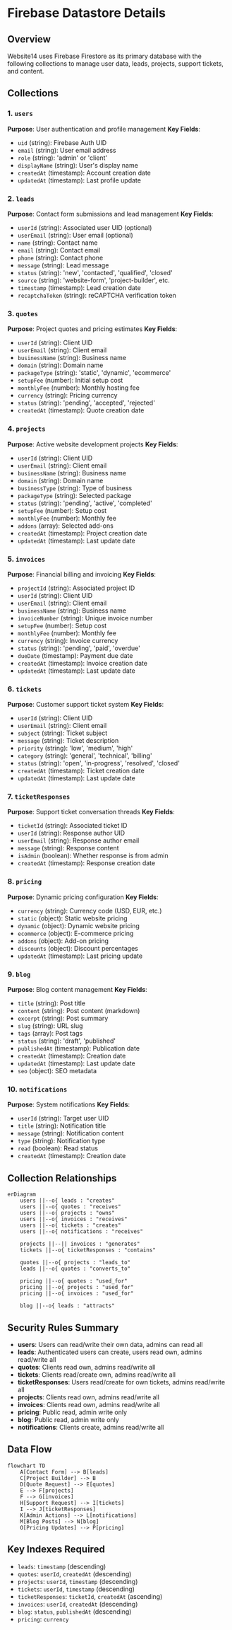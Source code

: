 # Firebase Datastore Details

## Overview

Website14 uses Firebase Firestore as its primary database with the following collections to manage user data, leads, projects, support tickets, and content.

## Collections

### 1. `users`

**Purpose**: User authentication and profile management
**Key Fields**:

- `uid` (string): Firebase Auth UID
- `email` (string): User email address
- `role` (string): 'admin' or 'client'
- `displayName` (string): User's display name
- `createdAt` (timestamp): Account creation date
- `updatedAt` (timestamp): Last profile update

### 2. `leads`

**Purpose**: Contact form submissions and lead management
**Key Fields**:

- `userId` (string): Associated user UID (optional)
- `userEmail` (string): User email (optional)
- `name` (string): Contact name
- `email` (string): Contact email
- `phone` (string): Contact phone
- `message` (string): Lead message
- `status` (string): 'new', 'contacted', 'qualified', 'closed'
- `source` (string): 'website-form', 'project-builder', etc.
- `timestamp` (timestamp): Lead creation date
- `recaptchaToken` (string): reCAPTCHA verification token

### 3. `quotes`

**Purpose**: Project quotes and pricing estimates
**Key Fields**:

- `userId` (string): Client UID
- `userEmail` (string): Client email
- `businessName` (string): Business name
- `domain` (string): Domain name
- `packageType` (string): 'static', 'dynamic', 'ecommerce'
- `setupFee` (number): Initial setup cost
- `monthlyFee` (number): Monthly hosting fee
- `currency` (string): Pricing currency
- `status` (string): 'pending', 'accepted', 'rejected'
- `createdAt` (timestamp): Quote creation date

### 4. `projects`

**Purpose**: Active website development projects
**Key Fields**:

- `userId` (string): Client UID
- `userEmail` (string): Client email
- `businessName` (string): Business name
- `domain` (string): Domain name
- `businessType` (string): Type of business
- `packageType` (string): Selected package
- `status` (string): 'pending', 'active', 'completed'
- `setupFee` (number): Setup cost
- `monthlyFee` (number): Monthly fee
- `addons` (array): Selected add-ons
- `createdAt` (timestamp): Project creation date
- `updatedAt` (timestamp): Last update date

### 5. `invoices`

**Purpose**: Financial billing and invoicing
**Key Fields**:

- `projectId` (string): Associated project ID
- `userId` (string): Client UID
- `userEmail` (string): Client email
- `businessName` (string): Business name
- `invoiceNumber` (string): Unique invoice number
- `setupFee` (number): Setup cost
- `monthlyFee` (number): Monthly fee
- `currency` (string): Invoice currency
- `status` (string): 'pending', 'paid', 'overdue'
- `dueDate` (timestamp): Payment due date
- `createdAt` (timestamp): Invoice creation date
- `updatedAt` (timestamp): Last update date

### 6. `tickets`

**Purpose**: Customer support ticket system
**Key Fields**:

- `userId` (string): Client UID
- `userEmail` (string): Client email
- `subject` (string): Ticket subject
- `message` (string): Ticket description
- `priority` (string): 'low', 'medium', 'high'
- `category` (string): 'general', 'technical', 'billing'
- `status` (string): 'open', 'in-progress', 'resolved', 'closed'
- `createdAt` (timestamp): Ticket creation date
- `updatedAt` (timestamp): Last update date

### 7. `ticketResponses`

**Purpose**: Support ticket conversation threads
**Key Fields**:

- `ticketId` (string): Associated ticket ID
- `userId` (string): Response author UID
- `userEmail` (string): Response author email
- `message` (string): Response content
- `isAdmin` (boolean): Whether response is from admin
- `createdAt` (timestamp): Response creation date

### 8. `pricing`

**Purpose**: Dynamic pricing configuration
**Key Fields**:

- `currency` (string): Currency code (USD, EUR, etc.)
- `static` (object): Static website pricing
- `dynamic` (object): Dynamic website pricing
- `ecommerce` (object): E-commerce pricing
- `addons` (object): Add-on pricing
- `discounts` (object): Discount percentages
- `updatedAt` (timestamp): Last pricing update

### 9. `blog`

**Purpose**: Blog content management
**Key Fields**:

- `title` (string): Post title
- `content` (string): Post content (markdown)
- `excerpt` (string): Post summary
- `slug` (string): URL slug
- `tags` (array): Post tags
- `status` (string): 'draft', 'published'
- `publishedAt` (timestamp): Publication date
- `createdAt` (timestamp): Creation date
- `updatedAt` (timestamp): Last update date
- `seo` (object): SEO metadata

### 10. `notifications`

**Purpose**: System notifications
**Key Fields**:

- `userId` (string): Target user UID
- `title` (string): Notification title
- `message` (string): Notification content
- `type` (string): Notification type
- `read` (boolean): Read status
- `createdAt` (timestamp): Creation date

## Collection Relationships

```mermaid
erDiagram
    users ||--o{ leads : "creates"
    users ||--o{ quotes : "receives"
    users ||--o{ projects : "owns"
    users ||--o{ invoices : "receives"
    users ||--o{ tickets : "creates"
    users ||--o{ notifications : "receives"

    projects ||--|| invoices : "generates"
    tickets ||--o{ ticketResponses : "contains"

    quotes ||--o{ projects : "leads_to"
    leads ||--o{ quotes : "converts_to"

    pricing ||--o{ quotes : "used_for"
    pricing ||--o{ projects : "used_for"
    pricing ||--o{ invoices : "used_for"

    blog ||--o{ leads : "attracts"
```

## Security Rules Summary

- **users**: Users can read/write their own data, admins can read all
- **leads**: Authenticated users can create, users read own, admins read/write all
- **quotes**: Clients read own, admins read/write all
- **tickets**: Clients read/create own, admins read/write all
- **ticketResponses**: Users read/create for own tickets, admins read/write all
- **projects**: Clients read own, admins read/write all
- **invoices**: Clients read own, admins read/write all
- **pricing**: Public read, admin write only
- **blog**: Public read, admin write only
- **notifications**: Clients create, admins read/write all

## Data Flow

```mermaid
flowchart TD
    A[Contact Form] --> B[leads]
    C[Project Builder] --> B
    D[Quote Request] --> E[quotes]
    E --> F[projects]
    F --> G[invoices]
    H[Support Request] --> I[tickets]
    I --> J[ticketResponses]
    K[Admin Actions] --> L[notifications]
    M[Blog Posts] --> N[blog]
    O[Pricing Updates] --> P[pricing]
```

## Key Indexes Required

- `leads`: `timestamp` (descending)
- `quotes`: `userId`, `createdAt` (descending)
- `projects`: `userId`, `timestamp` (descending)
- `tickets`: `userId`, `timestamp` (descending)
- `ticketResponses`: `ticketId`, `createdAt` (ascending)
- `invoices`: `userId`, `createdAt` (descending)
- `blog`: `status`, `publishedAt` (descending)
- `pricing`: `currency`
